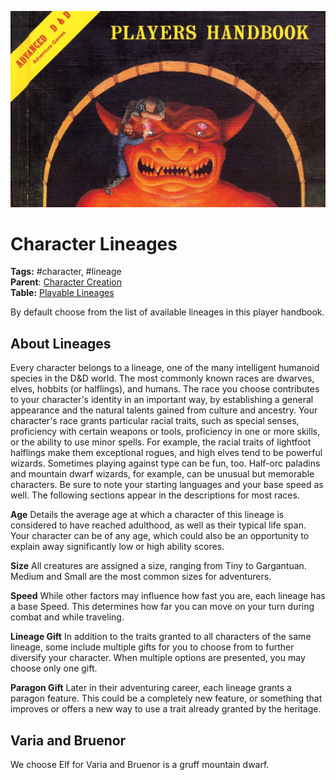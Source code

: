 ![header](./assets/images/heading.jpg)

# Character Lineages

**Tags:**  #character, #lineage  
**Parent**: [Character Creation](20_character_creation.md)  
**Table:**  [Playable Lineages](tables/player_lineages.md)  

By default choose from the list of available lineages in this player handbook.

## About Lineages
Every character belongs to a lineage, one of the many intelligent humanoid species in the D&D world. The most commonly known races are dwarves, elves, hobbits (or halflings), and humans. The race you choose contributes to your character's identity in an important way, by establishing a general appearance and the natural talents gained from culture and ancestry. Your character's race grants particular racial traits, such as special senses, proficiency with certain weapons or tools, proficiency in one or more skills, or the ability to use minor spells. For example, the racial traits of lightfoot halflings make them exceptional rogues, and high elves tend to be powerful wizards. Sometimes playing against type can be fun, too. Half-orc paladins and mountain dwarf wizards, for example, can be unusual but memorable characters. Be sure to note your starting languages and your base speed as well. The following sections appear in the descriptions for most races.

**Age** Details the average age at which a character of this lineage is considered to have reached adulthood, as well as their typical life span. Your character can be of any age, which could also be an opportunity to explain away significantly low or high ability scores.

**Size** All creatures are assigned a size, ranging from Tiny to Gargantuan. Medium and Small are the most common sizes for adventurers.

**Speed** While other factors may influence how fast you are, each lineage has a base Speed. This determines how far you can move on your turn during combat and while traveling.

**Lineage Gift** In addition to the traits granted to all characters of the same lineage, some include multiple gifts for you to choose from to further diversify your character. When multiple options are presented, you may choose only one gift.

**Paragon Gift** Later in their adventuring career, each lineage grants a paragon feature. This could be a completely new feature, or something that improves or offers a new way to use a trait already granted by the heritage.

## Varia and Bruenor
We choose Elf for Varia and Bruenor is a gruff mountain dwarf.
